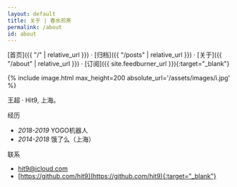 ```yaml
---
layout: default
title: 关于 | 春水煎茶
permalink: /about
id: about
---
```


<span class="nav" markdown="1">[首页]({{ "/" | relative_url }})</span>
<span class="nav-divider">·</span>
<span class="nav" markdown="1">[归档]({{ "/posts" | relative_url }})</span>
<span class="nav-divider">·</span>
<span class="nav" markdown="1">[关于]({{ "/about" | relative_url }})</span>
<span class="nav-divider">·</span>
<span class="nav" markdown="1">[订阅]({{ site.feedburner_url }}){:target="_blank"}</span>

{% include image.html max_height=200 absolute_url='/assets/images/i.jpg' %}

<div class="post-body" markdown="1">

王超 · Hit9, 上海。

经历

* *2018-2019* YOGO机器人
* *2014-2018* 饿了么（上海）

联系

* [hit9@icloud.com](mailto:hit9@icloud.com)
* [https://github.com/hit9](https://github.com/hit9){:target="_blank"}
